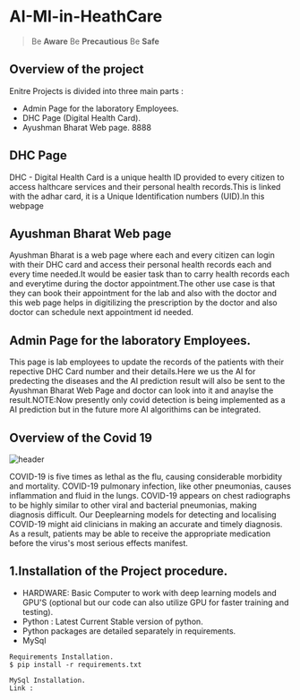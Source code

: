 # AI-Ml-in-HeathCare
> Be **Aware** Be **Precautious** Be **Safe**

## Overview of the project
Enitre Projects is divided into three main parts :
* Admin Page for the laboratory Employees.
* DHC Page (Digital Health Card).
* Ayushman Bharat Web page.  8888

## DHC Page
DHC - Digital Health Card is a unique health ID provided to every citizen to access halthcare services and their personal health records.This is linked with the adhar card, it is a Unique Identification numbers (UID).In this webpage 

## Ayushman Bharat Web page
Ayushman Bharat is a web page where each and every citizen can login with their DHC card and access their personal health records each and every time needed.It would be easier task than to carry health records each and everytime during the doctor appointment.The other use case is that they can book their appointment for the lab and also with the doctor and this web page helps in digitilizing the prescription by the doctor and also doctor can schedule next appointment id needed.

## Admin Page for the laboratory Employees.
This page is lab employees to update the records of the patients with their repective DHC Card number and their details.Here we us the AI for predecting the diseases and the AI prediction result will also be sent to the Ayushman Bharat Web Page and doctor can look into it and anaylse the result.NOTE:Now presently only covid detection is being implemented as a AI prediction but in the future more AI algorithims can be integrated.

## Overview of the Covid 19 
![header](https://user-images.githubusercontent.com/53186985/174720673-6fdace2d-638c-4aa4-a243-f32212c19c9a.png)

COVID-19 is five times as lethal as the flu, causing considerable morbidity and mortality. COVID-19 pulmonary infection, like other pneumonias, causes inflammation and fluid in the lungs. COVID-19 appears on chest radiographs to be highly similar to other viral and bacterial pneumonias, making diagnosis difficult. Our Deeplearning models for detecting and localising COVID-19 might aid clinicians in making an accurate and timely diagnosis. As a result, patients may be able to receive the appropriate medication before the virus's most serious effects manifest.

## 1.Installation of the Project procedure.
* HARDWARE: Basic Computer to work with deep learning models and GPU'S (optional but our code can also utilize GPU for faster training and testing).
* Python : Latest Current Stable version of python.
* Python packages are detailed separately in requirements.
* MySql 

```
Requirements Installation.
$ pip install -r requirements.txt
```
```
MySql Installation.
Link : 
``` 
